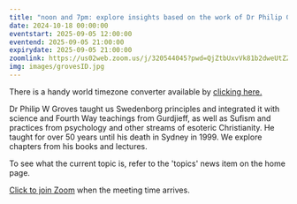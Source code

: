 ```yaml
---
title: "noon and 7pm: explore insights based on the work of Dr Philip Groves"
date: 2024-10-18 00:00:00
eventstart: 2025-09-05 12:00:00
eventend: 2025-09-05 21:00:00
expirydate: 2025-09-05 21:00:00
zoomlink: https://us02web.zoom.us/j/320544045?pwd=QjZtbUxvVk81b2dweUtZZTE3ZE9IZz09
img: images/grovesID.jpg
---
```


There is a handy world timezone converter available by [clicking here.](https://www.timeanddate.com/worldclock/converter.html)

Dr Philip W Groves taught us Swedenborg principles and integrated it with science and Fourth Way teachings from Gurdjieff, as well as Sufism and practices from psychology and other streams of esoteric Christianity. He taught for over 50 years until his death in Sydney in 1999. We explore chapters from his books and lectures.

To see what the current topic is, refer to the 'topics' news item on the home page.

[Click to join Zoom](https://us02web.zoom.us/j/320544045?pwd=QjZtbUxvVk81b2dweUtZZTE3ZE9IZz09) when the meeting time arrives.